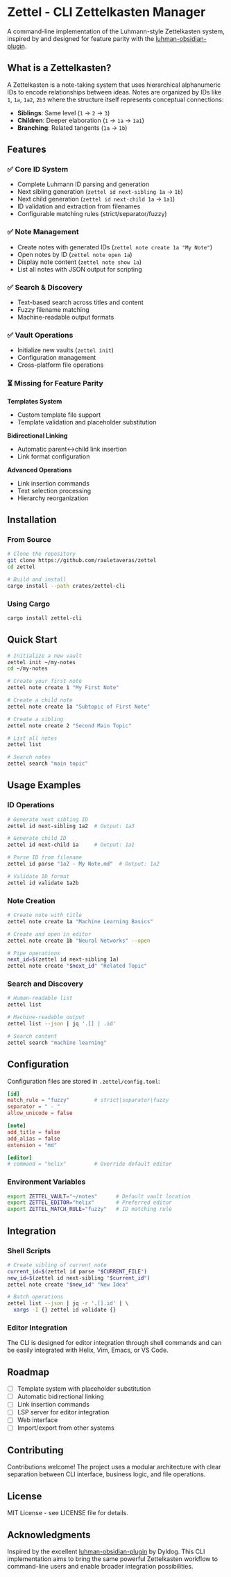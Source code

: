 # Zettel - CLI Zettelkasten Manager

A command-line implementation of the Luhmann-style Zettelkasten system, inspired by and designed for feature parity with the [luhman-obsidian-plugin](https://github.com/Dyldog/luhman-obsidian-plugin).

## What is a Zettelkasten?

A Zettelkasten is a note-taking system that uses hierarchical alphanumeric IDs to encode relationships between ideas. Notes are organized by IDs like `1`, `1a`, `1a2`, `2b3` where the structure itself represents conceptual connections:

- **Siblings**: Same level (`1` → `2` → `3`)
- **Children**: Deeper elaboration (`1` → `1a` → `1a1`)
- **Branching**: Related tangents (`1a` → `1b`)

## Features

### ✅ Core ID System
- Complete Luhmann ID parsing and generation
- Next sibling generation (`zettel id next-sibling 1a` → `1b`)
- Next child generation (`zettel id next-child 1a` → `1a1`)
- ID validation and extraction from filenames
- Configurable matching rules (strict/separator/fuzzy)

### ✅ Note Management
- Create notes with generated IDs (`zettel note create 1a "My Note"`)
- Open notes by ID (`zettel note open 1a`)
- Display note content (`zettel note show 1a`)
- List all notes with JSON output for scripting

### ✅ Search & Discovery
- Text-based search across titles and content
- Fuzzy filename matching
- Machine-readable output formats

### ✅ Vault Operations
- Initialize new vaults (`zettel init`)
- Configuration management
- Cross-platform file operations

### ⏳ Missing for Feature Parity

**Templates System**
- Custom template file support
- Template validation and placeholder substitution

**Bidirectional Linking**
- Automatic parent↔child link insertion
- Link format configuration

**Advanced Operations**
- Link insertion commands
- Text selection processing
- Hierarchy reorganization

## Installation

### From Source
```bash
# Clone the repository
git clone https://github.com/rauletaveras/zettel
cd zettel

# Build and install
cargo install --path crates/zettel-cli
```

### Using Cargo
```bash
cargo install zettel-cli
```

## Quick Start

```bash
# Initialize a new vault
zettel init ~/my-notes
cd ~/my-notes

# Create your first note
zettel note create 1 "My First Note"

# Create a child note
zettel note create 1a "Subtopic of First Note"

# Create a sibling
zettel note create 2 "Second Main Topic"

# List all notes
zettel list

# Search notes
zettel search "main topic"
```

## Usage Examples

### ID Operations
```bash
# Generate next sibling ID
zettel id next-sibling 1a2  # Output: 1a3

# Generate child ID  
zettel id next-child 1a     # Output: 1a1

# Parse ID from filename
zettel id parse "1a2 - My Note.md"  # Output: 1a2

# Validate ID format
zettel id validate 1a2b
```

### Note Creation
```bash
# Create note with title
zettel note create 1a "Machine Learning Basics"

# Create and open in editor
zettel note create 1b "Neural Networks" --open

# Pipe operations
next_id=$(zettel id next-sibling 1a)
zettel note create "$next_id" "Related Topic"
```

### Search and Discovery
```bash
# Human-readable list
zettel list

# Machine-readable output
zettel list --json | jq '.[] | .id'

# Search content
zettel search "machine learning"
```

## Configuration

Configuration files are stored in `.zettel/config.toml`:

```toml
[id]
match_rule = "fuzzy"        # strict|separator|fuzzy
separator = " - "
allow_unicode = false

[note]
add_title = false
add_alias = false
extension = "md"

[editor]
# command = "helix"         # Override default editor
```

### Environment Variables
```bash
export ZETTEL_VAULT="~/notes"      # Default vault location
export ZETTEL_EDITOR="helix"       # Preferred editor
export ZETTEL_MATCH_RULE="fuzzy"   # ID matching rule
```

## Integration

### Shell Scripts
```bash
# Create sibling of current note
current_id=$(zettel id parse "$CURRENT_FILE")
new_id=$(zettel id next-sibling "$current_id")
zettel note create "$new_id" "New Idea"

# Batch operations
zettel list --json | jq -r '.[].id' | \
  xargs -I {} zettel id validate {}
```

### Editor Integration
The CLI is designed for editor integration through shell commands and can be easily integrated with Helix, Vim, Emacs, or VS Code.

## Roadmap

- [ ] Template system with placeholder substitution
- [ ] Automatic bidirectional linking
- [ ] Link insertion commands
- [ ] LSP server for editor integration
- [ ] Web interface
- [ ] Import/export from other systems

## Contributing

Contributions welcome! The project uses a modular architecture with clear separation between CLI interface, business logic, and file operations.

## License

MIT License - see LICENSE file for details.

## Acknowledgments

Inspired by the excellent [luhman-obsidian-plugin](https://github.com/Dyldog/luhman-obsidian-plugin) by Dyldog. This CLI implementation aims to bring the same powerful Zettelkasten workflow to command-line users and enable broader integration possibilities.
